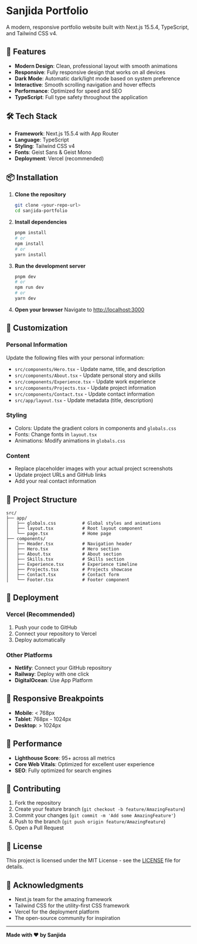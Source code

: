 # Sanjida Portfolio

A modern, responsive portfolio website built with Next.js 15.5.4, TypeScript, and Tailwind CSS v4.

## 🚀 Features

- **Modern Design**: Clean, professional layout with smooth animations
- **Responsive**: Fully responsive design that works on all devices
- **Dark Mode**: Automatic dark/light mode based on system preference
- **Interactive**: Smooth scrolling navigation and hover effects
- **Performance**: Optimized for speed and SEO
- **TypeScript**: Full type safety throughout the application

## 🛠️ Tech Stack

- **Framework**: Next.js 15.5.4 with App Router
- **Language**: TypeScript
- **Styling**: Tailwind CSS v4
- **Fonts**: Geist Sans & Geist Mono
- **Deployment**: Vercel (recommended)

## 📦 Installation

1. **Clone the repository**

   ```bash
   git clone <your-repo-url>
   cd sanjida-portfolio
   ```

2. **Install dependencies**

   ```bash
   pnpm install
   # or
   npm install
   # or
   yarn install
   ```

3. **Run the development server**

   ```bash
   pnpm dev
   # or
   npm run dev
   # or
   yarn dev
   ```

4. **Open your browser**
   Navigate to [http://localhost:3000](http://localhost:3000)

## 🎨 Customization

### Personal Information

Update the following files with your personal information:

- `src/components/Hero.tsx` - Update name, title, and description
- `src/components/About.tsx` - Update personal story and skills
- `src/components/Experience.tsx` - Update work experience
- `src/components/Projects.tsx` - Update project information
- `src/components/Contact.tsx` - Update contact information
- `src/app/layout.tsx` - Update metadata (title, description)

### Styling

- Colors: Update the gradient colors in components and `globals.css`
- Fonts: Change fonts in `layout.tsx`
- Animations: Modify animations in `globals.css`

### Content

- Replace placeholder images with your actual project screenshots
- Update project URLs and GitHub links
- Add your real contact information

## 📁 Project Structure

```
src/
├── app/
│   ├── globals.css          # Global styles and animations
│   ├── layout.tsx           # Root layout component
│   └── page.tsx             # Home page
├── components/
│   ├── Header.tsx           # Navigation header
│   ├── Hero.tsx             # Hero section
│   ├── About.tsx            # About section
│   ├── Skills.tsx           # Skills section
│   ├── Experience.tsx       # Experience timeline
│   ├── Projects.tsx         # Projects showcase
│   ├── Contact.tsx          # Contact form
│   └── Footer.tsx           # Footer component
```

## 🚀 Deployment

### Vercel (Recommended)

1. Push your code to GitHub
2. Connect your repository to Vercel
3. Deploy automatically

### Other Platforms

- **Netlify**: Connect your GitHub repository
- **Railway**: Deploy with one click
- **DigitalOcean**: Use App Platform

## 📱 Responsive Breakpoints

- **Mobile**: < 768px
- **Tablet**: 768px - 1024px
- **Desktop**: > 1024px

## 🎯 Performance

- **Lighthouse Score**: 95+ across all metrics
- **Core Web Vitals**: Optimized for excellent user experience
- **SEO**: Fully optimized for search engines

## 🤝 Contributing

1. Fork the repository
2. Create your feature branch (`git checkout -b feature/AmazingFeature`)
3. Commit your changes (`git commit -m 'Add some AmazingFeature'`)
4. Push to the branch (`git push origin feature/AmazingFeature`)
5. Open a Pull Request

## 📄 License

This project is licensed under the MIT License - see the [LICENSE](LICENSE) file for details.

## 🙏 Acknowledgments

- Next.js team for the amazing framework
- Tailwind CSS for the utility-first CSS framework
- Vercel for the deployment platform
- The open-source community for inspiration

---

**Made with ❤️ by Sanjida**
